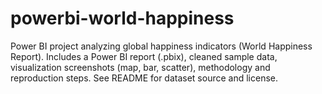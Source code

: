# powerbi-world-happiness
Power BI project analyzing global happiness indicators (World Happiness Report). Includes a Power BI report (.pbix), cleaned sample data, visualization screenshots (map, bar, scatter), methodology and reproduction steps. See README for dataset source and license.
